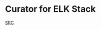# Curator for ELK Stack
[SRC](https://www.elastic.co/guide/en/elasticsearch/client/curator/5.5/index.html)

